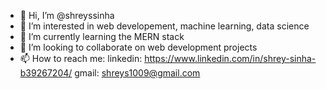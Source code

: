 - 👋 Hi, I’m @shreyssinha
- 👀 I’m interested in web developement, machine learning, data science
- 🌱 I’m currently learning the MERN stack
- 💞️ I’m looking to collaborate on web development projects
- 📫 How to reach me: linkedin: https://www.linkedin.com/in/shrey-sinha-b39267204/
                      gmail: shreys1009@gmail.com

<!---
shreyssinha/shreyssinha is a ✨ special ✨ repository because its `README.md` (this file) appears on your GitHub profile.
You can click the Preview link to take a look at your changes.
--->
